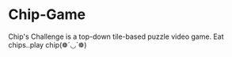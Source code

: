 # Chip-Game
Chip's Challenge is a top-down tile-based puzzle video game.
Eat chips..play chip(❁´◡`❁)
